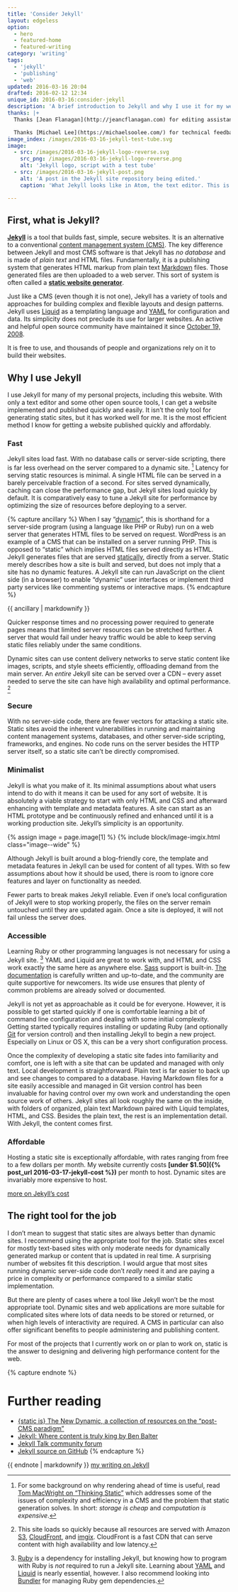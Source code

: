 ```yaml
---
title: 'Consider Jekyll'
layout: edgeless
option:
  - hero
  - featured-home
  - featured-writing
category: 'writing'
tags:
  - 'jekyll'
  - 'publishing'
  - 'web'
updated: 2016-03-16 20:04
drafted: 2016-02-12 12:34
unique_id: 2016-03-16:consider-jekyll
description: 'A brief introduction to Jekyll and why I use it for my web projects.'
thanks: |+
  Thanks [Jean Flanagan](http://jeancflanagan.com) for editing assistance and giving this a title.

  Thanks [Michael Lee](https://michaelsoolee.com/) for technical feedback. [Read his response](https://michaelsoolee.com/consider-jekyll-oliver-pattison) to this essay.
image_index: /images/2016-03-16-jekyll-test-tube.svg
image:
  - src: /images/2016-03-16-jekyll-logo-reverse.svg
    src_png: /images/2016-03-16-jekyll-logo-reverse.png
    alt: 'Jekyll logo, script with a test tube'
  - src: /images/2016-03-16-jekyll-post.png
    alt: 'A post in the Jekyll site repository being edited.'
    caption: 'What Jekyll looks like in Atom, the text editor. This is a view of a Markdown post from the official Jekyll documentation site.'

---
```


## First, what is Jekyll?

**[Jekyll](http://jekyllrb.com)** is a tool that builds fast, simple, secure websites. It is an alternative to a conventional [content management system (CMS)](https://en.wikipedia.org/wiki/Web_content_management_system). The key difference between Jekyll and most CMS software is that Jekyll has *no database* and is made of *plain text* and HTML files. Fundamentally, it is a publishing system that generates HTML markup from plain text [Markdown](http://daringfireball.net/projects/markdown/) files. Those generated files are then uploaded to a web server. This sort of system is often called a **[static website generator](https://en.wikipedia.org/wiki/Static_web_page)**.

Just like a CMS (even though it is not one), Jekyll has a variety of tools and approaches for building complex and flexible layouts and design patterns. Jekyll uses [Liquid](http://liquidmarkup.org) as a templating language and [YAML](http://yaml.org) for configuration and data. Its simplicity does not preclude its use for larger websites. An active and helpful open source community have maintained it since [October 19, 2008](http://jekyllrb.com/docs/history/#v0-0-0).

It is free to use, and thousands of people and organizations rely on it to build their websites.

## Why I use Jekyll

I use Jekyll for many of my personal projects, including this website. With only a text editor and some other open source tools, I can get a website implemented and published quickly and easily. It isn’t the only tool for generating static sites, but it has worked well for me. It is the most efficient method I know for getting a website published quickly and affordably.

### Fast

Jekyll sites load fast. With no database calls or server-side scripting, there is far less overhead on the server compared to a dynamic site. [^1] Latency for serving static resources is minimal. A single HTML file can be served in a barely perceivable fraction of a second. For sites served dynamically, caching can close the performance gap, but Jekyll sites load quickly by default. It is comparatively easy to tune a Jekyll site for performance by optimizing the size of resources before deploying to a server.

{% capture ancillary %}
When I say “[dynamic](https://en.wikipedia.org/wiki/Dynamic_web_page)”, this is shorthand for a server-side program (using a language like PHP or Ruby) run on a web server that generates HTML files to be served on request. WordPress is an example of a CMS that can be installed on a server running PHP. This is opposed to “static” which implies HTML files served directly as HTML. Jekyll generates files that are served [statically](https://en.wikipedia.org/wiki/Static_web_page), directly from a server. Static merely describes how a site is built and served, but does not imply that a site has no dynamic features. A Jekyll site can run JavaScript on the client side (in a browser) to enable “dynamic” user interfaces or implement third party services like commenting systems or interactive maps.
{% endcapture %}

<aside class="ancillary">
{{ ancillary | markdownify }}
</aside>

Quicker response times and no processing power required to generate pages means that limited server resources can be stretched further. A server that would fail under heavy traffic would be able to keep serving static files reliably under the same conditions.

Dynamic sites can use content delivery networks to serve static content like images, scripts, and style sheets efficiently, offloading demand from the main server. An *entire* Jekyll site can be served over a CDN – every asset needed to serve the site can have high availability and optimal performance. [^2]

### Secure

With no server-side code, there are fewer vectors for attacking a static site. Static sites avoid the inherent vulnerabilities in running and maintaining content management systems, databases, and other server-side scripting, frameworks, and engines. No code runs on the server besides the HTTP server itself, so a static site can’t be directly compromised.

### Minimalist

Jekyll is what you make of it. Its minimal assumptions about what users intend to do with it means it can be used for any sort of website. It is absolutely a viable strategy to start with only HTML and CSS and afterward enhancing with template and metadata features. A site can start as an HTML prototype and be continuously refined and enhanced until it is a working production site. Jekyll’s simplicity is an opportunity.

{% assign image = page.image[1] %}
{% include block/image-imgix.html class="image--wide" %}

Although Jekyll is built around a blog-friendly core, the template and metadata features in Jekyll can be used for content of all types. With so few assumptions about how it should be used, there is room to ignore core features and layer on functionality as needed.

Fewer parts to break makes Jekyll reliable. Even if one’s local configuration of Jekyll were to stop working properly, the files on the server remain untouched until they are updated again. Once a site is deployed, it will not fail unless the server does.

### Accessible

Learning Ruby or other programming languages is not necessary for using a Jekyll site. [^3] YAML and Liquid are great to work with, and HTML and CSS work exactly the same here as anywhere else. [Sass](http://sass-lang.com/) support is built-in. [The documentation](http://jekyllrb.com/docs/home/) is carefully written and up-to-date, and the community are quite supportive for newcomers. Its wide use ensures that plenty of common problems are already solved or documented.

Jekyll is not yet as approachable as it could be for everyone. However, it is possible to get started quickly if one is comfortable learning a bit of command line configuration and dealing with some initial complexity. Getting started typically requires installing or updating Ruby (and optionally [Git](https://git-scm.com/) for version control) and then installing Jekyll to begin a new project. Especially on Linux or OS X, this can be a very short configuration process.

Once the complexity of developing a static site fades into familiarity and comfort, one is left with a site that can be updated and managed with only text. Local development is straightforward. Plain text is far easier to back up and see changes to compared to a database. Having Markdown files for a site easily accessible and managed in Git version control has been invaluable for having control over my own work and understanding the open source work of others. Jekyll sites all look roughly the same on the inside, with folders of organized, plain text Markdown paired with Liquid templates, HTML, and CSS. Besides the plain text, the rest is an implementation detail. With Jekyll, the content comes first.

### Affordable

Hosting a static site is exceptionally affordable, with rates ranging from free to a few dollars per month. My website currently costs **[under $1.50]({% post_url 2016-03-17-jekyll-cost %})** per month to host. Dynamic sites are invariably more expensive to host.

<a class="action" href="{% post_url 2016-03-17-jekyll-cost %}">more on Jekyll’s cost</a>

## The right tool for the job

I don’t mean to suggest that static sites are always better than dynamic sites. I recommend using the appropriate tool for the job. Static sites excel for mostly text-based sites with only moderate needs for dynamically generated markup or content that is updated in real time. A surprising number of websites fit this description. I would argue that most sites running dynamic server-side code don’t *really* need it and are paying a price in complexity or performance compared to a similar static implementation.

But there are plenty of cases where a tool like Jekyll won’t be the most appropriate tool. Dynamic sites and web applications are more suitable for complicated sites where lots of data needs to be stored or returned, or when high levels of interactivity are required. A CMS in particular can also offer significant benefits to people administering and publishing content.

For most of the projects that I currently work on or plan to work on, static is the answer to designing and delivering high performance content for the web.

{% capture endnote %}
# Further reading

- [{static is} The New Dynamic, a collection of resources on the “post-CMS paradigm”](https://www.thenewdynamic.org/)
- [Jekyll: Where content is truly king by Ben Balter](http://ben.balter.com/2013/10/30/content-is-king/)
- [Jekyll Talk community forum](https://talk.jekyllrb.com)
- [Jekyll source on GitHub](https://github.com/jekyll/jekyll)
{% endcapture %}

<aside class="ancillary--endnotes">
{{ endnote | markdownify }}
<a class="action" href="/labels/jekyll/">my writing on Jekyll</a>
</aside>

[^1]: For some background on why rendering ahead of time is useful, read [Tom MacWright on “Thinking Static”](http://www.macwright.org/2013/01/08/thinking-static.html) which addresses some of the issues of complexity and efficiency in a CMS and the problem that static generation solves. In short: *storage is cheap* and *computation is expensive*.
[^2]: This site loads so quickly because all resources are served with Amazon [S3](https://aws.amazon.com/s3/), [CloudFront](https://aws.amazon.com/cloudfront/), and [imgix](https://www.imgix.com/). CloudFront is a fast CDN that can serve content with high availability and low latency.
[^3]: [Ruby](https://www.ruby-lang.org/en/) is a dependency for installing Jekyll, but knowing how to program with Ruby is *not* required to run a Jekyll site. Learning about [YAML](http://yaml.org/) and [Liquid](http://liquidmarkup.org) is nearly essential, however. I also recommend looking into [Bundler](http://bundler.io/) for managing Ruby gem dependencies.
